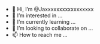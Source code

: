- 👋 Hi, I’m @Jaxxxxxxxxxxxxxxxxx
- 👀 I’m interested in ...
- 🌱 I’m currently learning ...
- 💞️ I’m looking to collaborate on ...
- 📫 How to reach me ...

<!---
Jaxxxxxxxxxxxxxxxxx/Jaxxxxxxxxxxxxxxxxx is a ✨ special ✨ repository because its `README.md` (this file) appears on your GitHub profile.
You can click the Preview link to take a look at your changes.
--->
